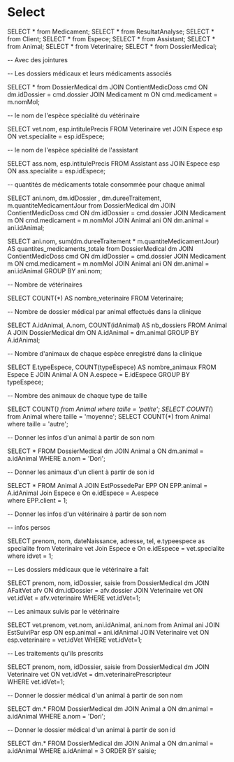 # Select 


SELECT * from Medicament; 
SELECT * from ResultatAnalyse;
SELECT * from Client;
SELECT * from Espece;
SELECT * from Assistant;
SELECT * from Animal;
SELECT * from Veterinaire;
SELECT * from DossierMedical; 


-- Avec des jointures

-- Les dossiers médicaux et leurs médicaments associés

SELECT * from DossierMedical dm
JOIN ContientMedicDoss cmd ON dm.idDossier = cmd.dossier
JOIN Medicament m ON cmd.medicament = m.nomMol;


-- le nom de l'espèce spécialité du vétérinaire

SELECT vet.nom, esp.intitulePrecis FROM Veterinaire vet 
JOIN Espece esp ON vet.specialite = esp.idEspece;

-- le nom de l'espèce spécialité de l'assistant

SELECT ass.nom, esp.intitulePrecis FROM Assistant ass 
JOIN Espece esp ON ass.specialite = esp.idEspece;


-- quantités de médicaments totale consommée pour chaque animal


SELECT ani.nom, dm.idDossier , dm.dureeTraitement, m.quantiteMedicamentJour from DossierMedical dm
JOIN ContientMedicDoss cmd ON dm.idDossier = cmd.dossier
JOIN Medicament m ON cmd.medicament = m.nomMol
JOIN Animal ani ON dm.animal = ani.idAnimal;



SELECT ani.nom, sum(dm.dureeTraitement * m.quantiteMedicamentJour) AS quantites_medicaments_totale from DossierMedical dm
JOIN ContientMedicDoss cmd ON dm.idDossier = cmd.dossier
JOIN Medicament m ON cmd.medicament = m.nomMol
JOIN Animal ani ON dm.animal = ani.idAnimal
GROUP BY ani.nom;

 

-- Nombre de vétérinaires

SELECT COUNT(*) AS nombre_veterinaire FROM Veterinaire;


-- Nombre de dossier médical par animal effectués dans la clinique

SELECT A.idAnimal, A.nom, COUNT(idAnimal) AS nb_dossiers FROM Animal A JOIN DossierMedical dm ON A.idAnimal = dm.animal GROUP BY A.idAnimal;


-- Nombre d'animaux de chaque espèce enregistré dans la clinique

SELECT E.typeEspece, COUNT(typeEspece) AS nombre_animaux FROM Espece E JOIN Animal A ON A.espece = E.idEspece GROUP BY typeEspece;

-- Nombre des animaux de chaque type de taille

SELECT COUNT(*) from Animal where taille = 'petite';
SELECT COUNT(*) from Animal where taille = 'moyenne';
SELECT COUNT(*) from Animal where taille = 'autre';




-- Donner les infos d'un animal à partir de son nom


SELECT * FROM DossierMedical dm JOIN Animal a ON dm.animal = a.idAnimal WHERE a.nom = 'Dori';

-- Donner les animaux d'un client à partir de son id

SELECT * FROM Animal A 
JOIN EstPossedePar EPP ON EPP.animal = A.idAnimal 
Join Espece e On e.idEspece = A.espece  
where EPP.client = 1;



-- Donner les infos d'un vétérinaire à partir de son nom

-- infos persos

SELECT prenom, nom, dateNaissance, adresse, tel, e.typeespece as specialite from Veterinaire vet
Join Espece e On e.idEspece = vet.specialite  
where idvet = 1;

-- Les dossiers médicaux que le vétérinaire a fait

SELECT prenom, nom, idDossier, saisie from DossierMedical dm
JOIN AFaitVet afv ON dm.idDossier = afv.dossier
JOIN Veterinaire vet ON vet.idVet = afv.veterinaire 
WHERE vet.idVet=1; 

-- Les animaux suivis par le vétérinaire

SELECT vet.prenom, vet.nom, ani.idAnimal, ani.nom from Animal ani
JOIN EstSuiviPar esp ON esp.animal = ani.idAnimal
JOIN Veterinaire vet ON esp.veterinaire = vet.idVet 
WHERE vet.idVet=1; 

-- Les traitements qu'ils prescrits

SELECT prenom, nom, idDossier, saisie from DossierMedical dm
JOIN Veterinaire vet ON vet.idVet = dm.veterinairePrescripteur  
WHERE vet.idVet=1; 




-- Donner le dossier médical d'un animal à partir de son nom

SELECT dm.* FROM DossierMedical dm JOIN Animal a ON dm.animal = a.idAnimal WHERE a.nom = 'Dori';

-- Donner le dossier médical d'un animal à partir de son id

SELECT dm.* FROM DossierMedical dm JOIN Animal a ON dm.animal = a.idAnimal WHERE a.idAnimal = 3 ORDER BY saisie;






